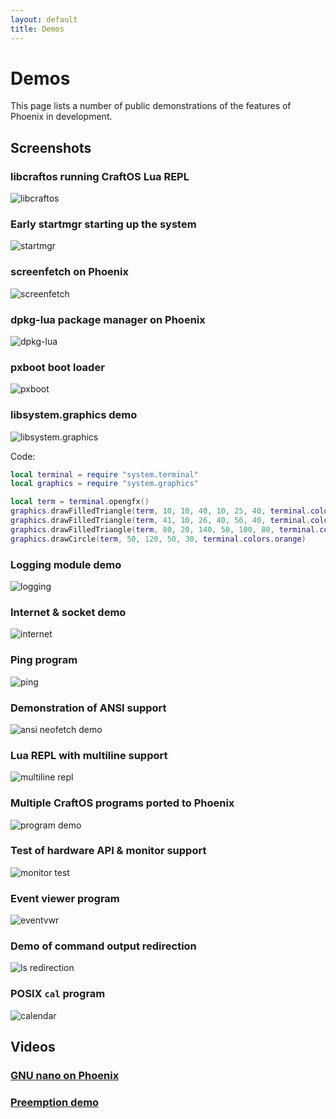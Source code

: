 ```yaml
---
layout: default
title: Demos
---
```


# Demos
This page lists a number of public demonstrations of the features of Phoenix in development.

## Screenshots

### libcraftos running CraftOS Lua REPL
![libcraftos](https://cdn.discordapp.com/attachments/477911902152949771/994959107545112636/unknown.png)

### Early startmgr starting up the system
![startmgr](https://cdn.discordapp.com/attachments/477911902152949771/993292084377301002/unknown.png)

### screenfetch on Phoenix
![screenfetch](https://cdn.discordapp.com/attachments/477911902152949771/993046072022810684/unknown.png)

### dpkg-lua package manager on Phoenix
![dpkg-lua](https://cdn.discordapp.com/attachments/477911902152949771/993003455486627872/unknown.png)

### pxboot boot loader
![pxboot](https://cdn.discordapp.com/attachments/477911902152949771/986714956567285880/unknown.png)

### libsystem.graphics demo
![libsystem.graphics](https://cdn.discordapp.com/attachments/477911902152949771/980861011785551922/unknown.png)

Code:
```lua
local terminal = require "system.terminal"
local graphics = require "system.graphics"

local term = terminal.opengfx()
graphics.drawFilledTriangle(term, 10, 10, 40, 10, 25, 40, terminal.colors.red)
graphics.drawFilledTriangle(term, 41, 10, 26, 40, 56, 40, terminal.colors.blue)
graphics.drawFilledTriangle(term, 80, 20, 140, 50, 100, 80, terminal.colors.green)
graphics.drawCircle(term, 50, 120, 50, 30, terminal.colors.orange)
```

### Logging module demo
![logging](https://cdn.discordapp.com/attachments/477911902152949771/973819710707757086/unknown.png)

### Internet & socket demo
![internet](https://cdn.discordapp.com/attachments/477911902152949771/973702254584553502/unknown.png)

### Ping program
![ping](https://cdn.discordapp.com/attachments/477911902152949771/966424960363008091/unknown.png)

### Demonstration of ANSI support
![ansi neofetch demo](https://cdn.discordapp.com/attachments/477911902152949771/955183610535743498/unknown.png)

### Lua REPL with multiline support
![multiline repl](https://cdn.discordapp.com/attachments/477911902152949771/914202298715111424/unknown.png)

### Multiple CraftOS programs ported to Phoenix
![program demo](https://cdn.discordapp.com/attachments/477911902152949771/953901459567677471/2021-11-14_01.13.32.gif)

### Test of hardware API & monitor support
![monitor test](https://cdn.discordapp.com/attachments/477911902152949771/950997676051279922/unknown.png)

### Event viewer program
![eventvwr](https://cdn.discordapp.com/attachments/477911902152949771/931482311134949406/2022-01-14_04.37.27.gif)

### Demo of command output redirection
![ls redirection](https://cdn.discordapp.com/attachments/477911902152949771/916236655852134420/unknown.png)

### POSIX `cal` program
![calendar](https://cdn.discordapp.com/attachments/477911902152949771/915499419590332416/unknown.png)

## Videos

### [GNU nano on Phoenix](https://cdn.discordapp.com/attachments/477911902152949771/992756737809592430/2022-07-02_07-39-14.mp4)
### [Preemption demo](https://cdn.discordapp.com/attachments/477911902152949771/914712682396000306/2021-11-28_21-55-10.mp4)
